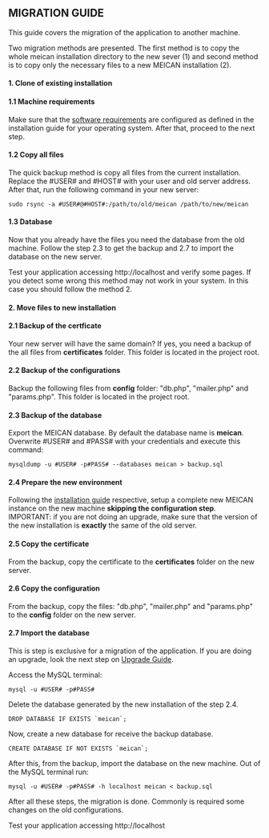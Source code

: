 ## MIGRATION GUIDE

This guide covers the migration of the application to another machine.

Two migration methods are presented. The first method is to copy the whole meican installation directory to the new sever (1) and second method is to copy only the necessary files to a new MEICAN installation (2).

#### 1. Clone of existing installation

#### 1.1 Machine requirements

Make sure that the [software requirements](https://github.com/ufrgs-hyman/meican#software) are configured as defined in the installation guide for your operating system. After that, proceed to the next step.

#### 1.2 Copy all files

The quick backup method is copy all files from the current installation. Replace the #USER# and #HOST# with your user and old server address. After that, run the following command in your new server:

```
sudo rsync -a #USER#@#HOST#:/path/to/old/meican /path/to/new/meican
```

#### 1.3 Database

Now that you already have the files you need the database from the old machine. Follow the step 2.3 to get the backup and 2.7 to import the database on the new server.

Test your application accessing http://localhost and verify some pages. If you detect some wrong this method may not work in your system. In this case you should follow the method 2.

#### 2. Move files to new installation

#### 2.1 Backup of the certficate

Your new server will have the same domain? If yes, you need a backup of the all files from **certificates** folder. This folder is located in the project root.

#### 2.2 Backup of the configurations

Backup the following files from **config** folder: "db.php", "mailer.php" and "params.php". This folder is located in the project root.

#### 2.3 Backup of the database

Export the MEICAN database. By default the database name is **meican**. Overwrite #USER# and #PASS# with your credentials and execute this command:

```
mysqldump -u #USER# -p#PASS# --databases meican > backup.sql
```

#### 2.4 Prepare the new environment

Following the [installation guide](https://github.com/ufrgs-hyman/meican#installation) respective, setup a complete new MEICAN instance on the new machine **skipping the configuration step**. IMPORTANT: if you are not doing an upgrade, make sure that the version of the new installation is **exactly** the same of the old server.

#### 2.5 Copy the certificate

From the backup, copy the certificate to the **certificates** folder on the new server.

#### 2.6 Copy the configuration

From the backup, copy the files: "db.php", "mailer.php" and "params.php" to the **config** folder on the new server.

#### 2.7 Import the database

This is step is exclusive for a migration of the application. If you are doing an upgrade, look the next step on [Upgrade Guide](https://github.com/ufrgs-hyman/meican/blob/master/docs/guide/upgrade.md#2-install-oscars-bridge-following-this-guide).

Access the MySQL terminal:

```
mysql -u #USER# -p#PASS#
```

Delete the database generated by the new installation of the step 2.4. 

```
DROP DATABASE IF EXISTS `meican`;
```

Now, create a new database for receive the backup database.

```
CREATE DATABASE IF NOT EXISTS `meican`;
```

After this, from the backup, import the database on the new machine. Out of the MySQL terminal run:

```
mysql -u #USER# -p#PASS# -h localhost meican < backup.sql
```

After all these steps, the migration is done. Commonly is required some changes on the old configurations.

Test your application accessing http://localhost
